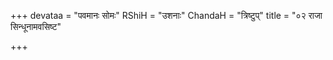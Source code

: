 +++
devataa = "पवमानः सोमः"
RShiH = "उशनाः"
ChandaH = "त्रिष्टुप्"
title = "०२ राजा सिन्धूनामवसिष्ट"

+++

